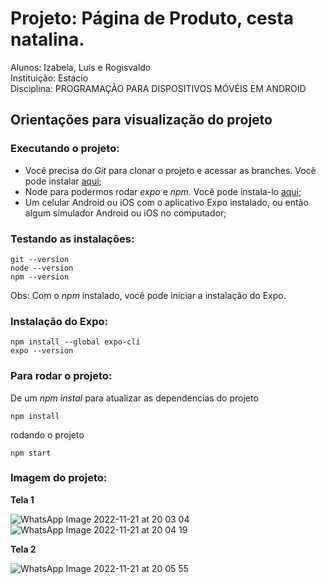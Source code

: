 # Projeto: Página de Produto, cesta natalina.<br />
Alunos: Izabela, Luis e Rogisvaldo <br />
Instituição: Estácio <br />
Disciplina: PROGRAMAÇÃO PARA DISPOSITIVOS MÓVÉIS EM ANDROID


<h2> Orientações para visualização do projeto </h2> 

<h3>Executando o projeto: </h3>

* Você precisa do _Git_ para clonar o projeto e acessar as branches. Você pode instalar [aqui](https://git-scm.com/downloads);
* Node para podermos rodar _expo_ e _npm_. Você pode instala-lo [aqui](https://nodejs.org/en/);
* Um celular Android ou iOS com o aplicativo Expo instalado, ou então algum simulador Android ou iOS no computador;

<h3>Testando as instalações: </h3>

```
git --version
node --version 
npm --version 
```
Obs: Com o _npm_ instalado, você pode iniciar a instalação do Expo.<br />

<h3>Instalação do Expo: </h3>

``` 
npm install --global expo-cli
expo --version
```

<h3>Para rodar o projeto: </h3>

De um _npm instal_ para atualizar as dependencias do projeto

``` 
npm install
```

rodando o projeto

``` 
npm start
```
<h3>Imagem do projeto: </h3>

**Tela 1**

![WhatsApp Image 2022-11-21 at 20 03 04](https://user-images.githubusercontent.com/71908534/203337230-b233caa6-333d-43ff-9a3c-75da82345d9b.jpeg) <br />
![WhatsApp Image 2022-11-21 at 20 04 19](https://user-images.githubusercontent.com/71908534/203337248-c8adad72-1b13-4ab9-94c5-51532eddbcff.jpeg) <br />

**Tela 2**

![WhatsApp Image 2022-11-21 at 20 05 55](https://user-images.githubusercontent.com/71908534/203337270-3aefffdd-1d2e-4018-8641-d94c0413edfb.jpeg)
